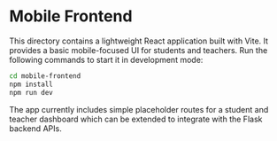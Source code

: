# Mobile Frontend

This directory contains a lightweight React application built with Vite. It provides a basic mobile-focused UI for students and teachers. Run the following commands to start it in development mode:

```bash
cd mobile-frontend
npm install
npm run dev
```

The app currently includes simple placeholder routes for a student and teacher dashboard which can be extended to integrate with the Flask backend APIs.
